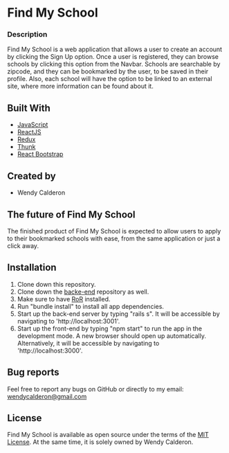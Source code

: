# Find My School


### Description

Find My School is a web application that allows a user to create an account by clicking the Sign Up option. Once a user is registered, they can browse schools by clicking this option from the Navbar. Schools are searchable by zipcode, and they can be bookmarked by the user, to be saved in their profile. Also, each school will have the option to be linked to an external site, where more information can be found about it.


## Built With

* [JavaScript](https://www.javascript.com/)
* [ReactJS](https://reactjs.org/) 
* [Redux](https://redux.js.org/)
* [Thunk](https://github.com/reduxjs/redux-thunk)
* [React Bootstrap](https://react-bootstrap.github.io/)


## Created by

* Wendy Calderon


## The future of Find My School

The finished product of Find My School is expected to allow users to apply to their bookmarked schools with ease, from the same application or just a click away.


## Installation

1. Clone down this repository.
2. Clone down the [backe-end](https://github.com/wendisha/findmyschool_backend) repository as well.
3. Make sure to have [RoR](https://rubyonrails.org/) installed.
4. Run "bundle install" to install all app dependencies.
5. Start up the back-end server by typing "rails s". It will be accessible by navigating to 'http://localhost:3001'.
6. Start up the front-end by typing "npm start" to run the app in the development mode. A new browser should open up automatically. Alternatively, it will be accessible by navigating to 'http://localhost:3000'.


## Bug reports

Feel free to report any bugs on GitHub or directly to my email: wendycalderon@gmail.com


## License
Find My School is available as open source under the terms of the [MIT License](https://opensource.org/licenses/MIT). 
At the same time, it is solely owned by Wendy Calderon.
